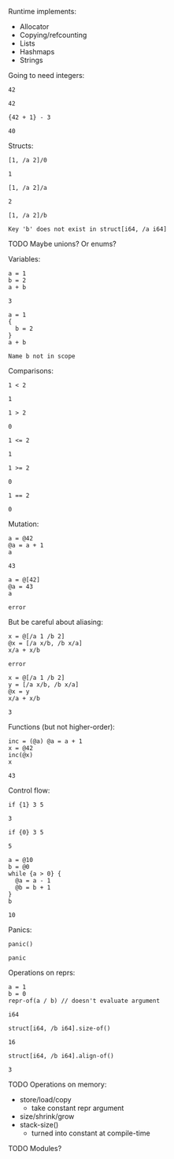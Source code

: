 Runtime implements:
* Allocator
* Copying/refcounting
* Lists
* Hashmaps
* Strings

Going to need integers:

```
42

42
```

```
{42 + 1} - 3

40
```

Structs:

```
[1, /a 2]/0

1
```

```
[1, /a 2]/a

2
```

```
[1, /a 2]/b

Key 'b' does not exist in struct[i64, /a i64]
```

TODO Maybe unions? Or enums?

Variables:

```
a = 1
b = 2
a + b

3
```

```
a = 1
{
  b = 2
}
a + b

Name b not in scope
```

Comparisons:

```
1 < 2

1
```

```
1 > 2

0
```

```
1 <= 2

1
```

```
1 >= 2

0
```

```
1 == 2

0
```

Mutation:

```
a = @42
@a = a + 1
a

43
```

```
a = @[42]
@a = 43
a

error
```

But be careful about aliasing:

```
x = @[/a 1 /b 2]
@x = [/a x/b, /b x/a]
x/a + x/b

error
```

```
x = @[/a 1 /b 2]
y = [/a x/b, /b x/a]
@x = y
x/a + x/b

3
```

Functions (but not higher-order):

```
inc = (@a) @a = a + 1
x = @42
inc(@x)
x

43
```

Control flow:

```
if {1} 3 5

3
```

```
if {0} 3 5

5
```

```
a = @10
b = @0
while {a > 0} {
  @a = a - 1
  @b = b + 1
}
b

10
```

Panics:

```
panic()

panic
```

Operations on reprs:

```
a = 1
b = 0
repr-of(a / b) // doesn't evaluate argument

i64
```

```
struct[i64, /b i64].size-of()

16
```

```
struct[i64, /b i64].align-of()

3
```

TODO Operations on memory:
* store/load/copy
  * take constant repr argument
* size/shrink/grow
* stack-size()
  * turned into constant at compile-time

TODO Modules?